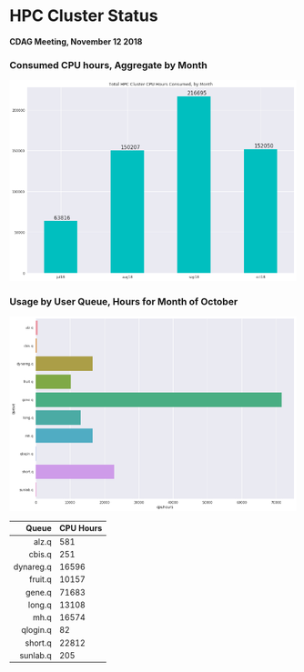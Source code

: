 # HPC Cluster Status
####  CDAG Meeting, November 12 2018

### Consumed CPU hours, Aggregate by Month
<img src="Images/HPC_Cluster_Usage_Barchart_201810.png">


### Usage by User Queue, Hours for Month of October

<img src="Images/HPC_Cluster_queue_usage_201810.png">


Queue | CPU Hours
---------:|:-----
alz.q|581
cbis.q|251
dynareg.q|16596
fruit.q|10157
gene.q|71683
long.q|13108
mh.q|16574
qlogin.q|82
short.q|22812
sunlab.q|205

